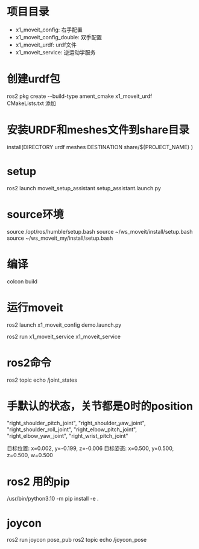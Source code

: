 

# 项目目录
- x1_moveit_config: 右手配置
- x1_moveit_config_double: 双手配置
- x1_moveit_urdf: urdf文件
- x1_moveit_service: 逆运动学服务

# 创建urdf包
ros2 pkg create --build-type ament_cmake x1_moveit_urdf  
CMakeLists.txt 添加 
# 安装URDF和meshes文件到share目录
install(DIRECTORY urdf meshes
  DESTINATION share/${PROJECT_NAME}
)


# setup
ros2 launch moveit_setup_assistant setup_assistant.launch.py

# source环境
source /opt/ros/humble/setup.bash
source ~/ws_moveit/install/setup.bash
source ~/ws_moveit_my/install/setup.bash

# 编译
colcon build 

# 运行moveit
ros2 launch x1_moveit_config demo.launch.py

ros2 run x1_moveit_service x1_moveit_service


# ros2命令
ros2 topic echo /joint_states


# 手默认的状态，关节都是0时的position
"right_shoulder_pitch_joint",
"right_shoulder_yaw_joint",
"right_shoulder_roll_joint",
"right_elbow_pitch_joint",
"right_elbow_yaw_joint",
"right_wrist_pitch_joint"

目标位置: x=0.002, y=-0.199, z=-0.006
目标姿态: x=0.500, y=0.500, z=0.500, w=0.500

# ros2 用的pip
/usr/bin/python3.10 -m pip install -e .

# joycon
ros2 run joycon pose_pub
ros2 topic echo /joycon_pose
